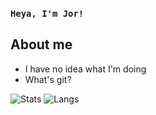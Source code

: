 ### **`Heya, I'm Jor!`**

## About me
- I have no idea what I'm doing
- What's git?

![Stats](https://github-readme-stats.vercel.app/api?username=Jor02&custom_title=Stats&count_private=true&show_icons=true&theme=github_dark)
![Langs](https://github-readme-stats.vercel.app/api/top-langs/?username=Jor02&theme=github_dark&layout=compact)

